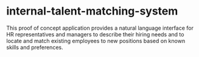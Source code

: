 # internal-talent-matching-system
This proof of concept application provides a natural language interface for HR representatives and managers to describe their hiring needs and to locate and match existing employees to new positions based on known skills and preferences.
